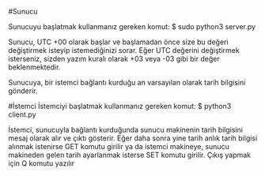 #Sunucu

Sunucuyu başlatmak kullanmanız gereken komut:
$ sudo python3 server.py

Sunucu, UTC +00 olarak başlar ve başlamadan önce size bu değeri değiştirmek isteyip istemediğinizi sorar.
Eğer UTC değerini değiştirmek isterseniz, sizden yazım kuralı olarak +03 veya -03 gibi bir değer beklenmektedir.

Sunucuya, bir istemci bağlantı kurduğu an varsayılan olarak tarih bilgisini gönderir.


#İstemci
İstemciyi başlatmak kullanmanız gereken komut:
$ python3 client.py

İstemci, sunucuyla bağlantı kurduğunda sunucu makinenin tarih bilgisini mesaj olarak alır ve çıktı gösterir.
Eğer daha sonra yine tarih anlık tarih bilgisi alınmak istenirse GET komutu girilir ya da istemci makineye, sunucu makineden gelen tarih ayarlanmak isterse SET komutu girilir. Çıkış yapmak için Q komutu yazılır